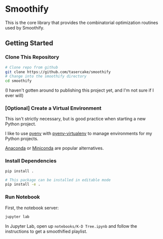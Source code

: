 # Smoothify

This is the core library that provides the combinatorial optimization routines used by Smoothify.

## Getting Started

### Clone This Repository

```bash
# Clone repo from github
git clone https://github.com/tasercake/smoothify
# Change into the smoothify directory
cd smoothify
```

(I haven't gotten around to publishing this project yet, and I'm not sure if I ever will)

### [Optional] Create a Virtual Environment

This isn't strictly necessary, but is good practice when starting a new Python project.

I like to use [pyenv](https://github.com/pyenv/pyenv) with [pyenv-virtualenv](https://github.com/pyenv/pyenv-virtualenv)
to manage environments for my Python projects.

[Anaconda](https://docs.conda.io/projects/conda/en/latest/user-guide/install/index.html) 
or [Miniconda](https://docs.conda.io/en/latest/miniconda.html) are popular alternatives.

### Install Dependencies

```bash
pip install .

# This package can be installed in editable mode
pip install -e .
```

### Run Notebook

First, the notebook server:

```bash
jupyter lab
```

In Jupyter Lab, open up `notebooks/K-D Tree.ipynb` and follow the instructions to get a smoothified playlist.
